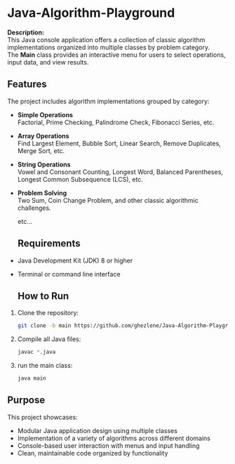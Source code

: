 # Java-Algorithm-Playground
**Description:**  
This Java console application offers a collection of classic algorithm implementations organized into multiple classes by problem category.  
The **Main** class provides an interactive menu for users to select operations, input data, and view results.  

## Features

The project includes algorithm implementations grouped by category:

- **Simple Operations**  
  Factorial, Prime Checking, Palindrome Check, Fibonacci Series, etc.

- **Array Operations**  
  Find Largest Element, Bubble Sort, Linear Search, Remove Duplicates, Merge Sort, etc.
  
- **String Operations**  
  Vowel and Consonant Counting, Longest Word, Balanced Parentheses, Longest Common Subsequence (LCS), etc.

- **Problem Solving**  
  Two Sum, Coin Change Problem, and other classic algorithmic challenges.

  etc...

  ## Requirements

- Java Development Kit (JDK) 8 or higher  
- Terminal or command line interface

  ## How to Run

1. Clone the repository:  
   ```bash
   git clone -b main https://github.com/ghezlene/Java-Algorithm-Playground.git
2. Compile all Java files:
     ```bash
     javac *.java

3. run the main class:
   ```bash
   java main
## Purpose
This project showcases:

- Modular Java application design using multiple classes
- Implementation of a variety of algorithms across different domains
- Console-based user interaction with menus and input handling
- Clean, maintainable code organized by functionality
